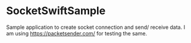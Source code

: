 # SocketSwiftSample
Sample application to create socket connection and send/ receive data. I am using https://packetsender.com/ for testing the same.
